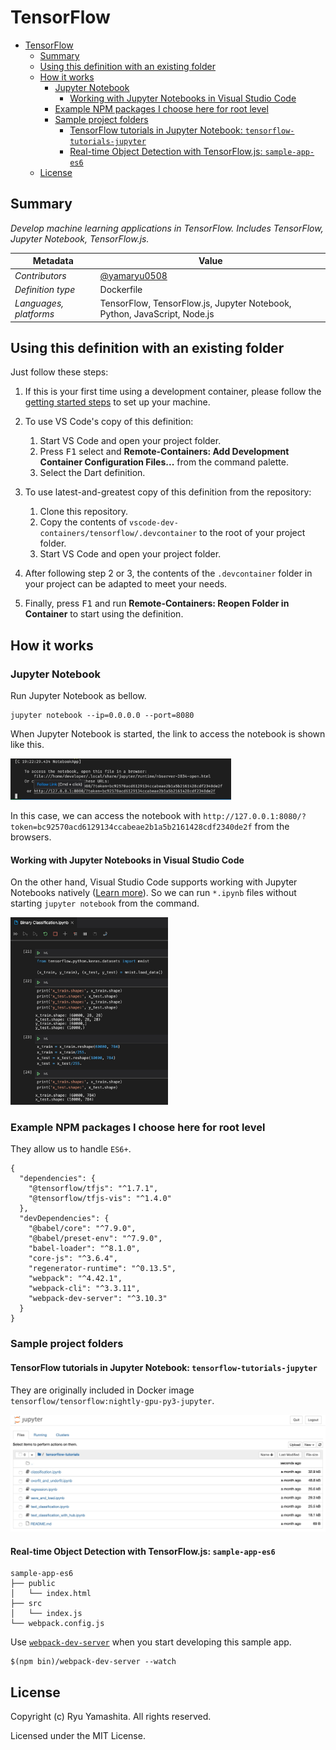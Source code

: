 # TensorFlow

- [TensorFlow](#tensorflow)
  - [Summary](#summary)
  - [Using this definition with an existing folder](#using-this-definition-with-an-existing-folder)
  - [How it works](#how-it-works)
    - [Jupyter Notebook](#jupyter-notebook)
      - [Working with Jupyter Notebooks in Visual Studio Code](#working-with-jupyter-notebooks-in-visual-studio-code)
    - [Example NPM packages I choose here for root level](#example-npm-packages-i-choose-here-for-root-level)
    - [Sample project folders](#sample-project-folders)
      - [TensorFlow tutorials in Jupyter Notebook: `tensorflow-tutorials-jupyter`](#tensorflow-tutorials-in-jupyter-notebook-tensorflow-tutorials-jupyter)
      - [Real-time Object Detection with TensorFlow.js: `sample-app-es6`](#real-time-object-detection-with-tensorflowjs-sample-app-es6)
  - [License](#license)

## Summary

*Develop machine learning applications in TensorFlow. Includes TensorFlow, Jupyter Notebook, TensorFlow.js.*

| Metadata | Value |
|----------|-------|
| *Contributors* | [@yamaryu0508](https://twitter.com/yamaryu0508) |
| *Definition type* | Dockerfile |
| *Languages, platforms* | TensorFlow, TensorFlow.js, Jupyter Notebook, Python, JavaScript, Node.js |

## Using this definition with an existing folder

Just follow these steps:

1. If this is your first time using a development container, please follow the [getting started steps](https://aka.ms/vscode-remote/containers/getting-started) to set up your machine.

2. To use VS Code's copy of this definition:
   1. Start VS Code and open your project folder.
   2. Press <kbd>F1</kbd> select and **Remote-Containers: Add Development Container Configuration Files...** from the command palette.
   3. Select the Dart definition.

3. To use latest-and-greatest copy of this definition from the repository:
   1. Clone this repository.
   2. Copy the contents of `vscode-dev-containers/tensorflow/.devcontainer` to the root of your project folder.
   3. Start VS Code and open your project folder.

4. After following step 2 or 3, the contents of the `.devcontainer` folder in your project can be adapted to meet your needs.

5. Finally, press <kbd>F1</kbd> and run **Remote-Containers: Reopen Folder in Container** to start using the definition.

## How it works

### Jupyter Notebook
Run Jupyter Notebook as bellow.
```:shell
jupyter notebook --ip=0.0.0.0 --port=8080
```

When Jupyter Notebook is started, the link to access the notebook is shown like this.

<img src="./images/run-jupyter-notebook.jpg" width="70%">

In this case, we can access the notebook with `http://127.0.0.1:8080/?token=bc92570acd6129134ccabeae2b1a5b2161428cdf2340de2f` from the browsers.

#### Working with Jupyter Notebooks in Visual Studio Code
On the other hand, Visual Studio Code supports working with Jupyter Notebooks natively ([Learn more](https://code.visualstudio.com/docs/python/jupyter-support)). So we can run `*.ipynb` files without starting `jupyter notebook` from the command.

<img src="./images/vscode-jupyter-notebook.jpg" width="50%">

### Example NPM packages I choose here for root level
They allow us to handle `ES6+`.

```:json
{
  "dependencies": {
    "@tensorflow/tfjs": "^1.7.1",
    "@tensorflow/tfjs-vis": "^1.4.0"
  },
  "devDependencies": {
    "@babel/core": "^7.9.0",
    "@babel/preset-env": "^7.9.0",
    "babel-loader": "^8.1.0",
    "core-js": "^3.6.4",
    "regenerator-runtime": "^0.13.5",
    "webpack": "^4.42.1",
    "webpack-cli": "^3.3.11",
    "webpack-dev-server": "^3.10.3"
  }
}
```
### Sample project folders

#### TensorFlow tutorials in Jupyter Notebook: `tensorflow-tutorials-jupyter`
They are originally included in Docker image `tensorflow/tensorflow:nightly-gpu-py3-jupyter`.

<img src="./images/tensorflow-tutorial.jpg" width="100%">

#### Real-time Object Detection with TensorFlow.js: `sample-app-es6`
```:shell
sample-app-es6
├── public
│   └── index.html
├── src
│   └── index.js
└── webpack.config.js
```

Use [`webpack-dev-server`](https://webpack.js.org/configuration/dev-server/) when you start developing this sample app.

```:shell
$(npm bin)/webpack-dev-server --watch
```

## License

Copyright (c) Ryu Yamashita. All rights reserved.

Licensed under the MIT License.
